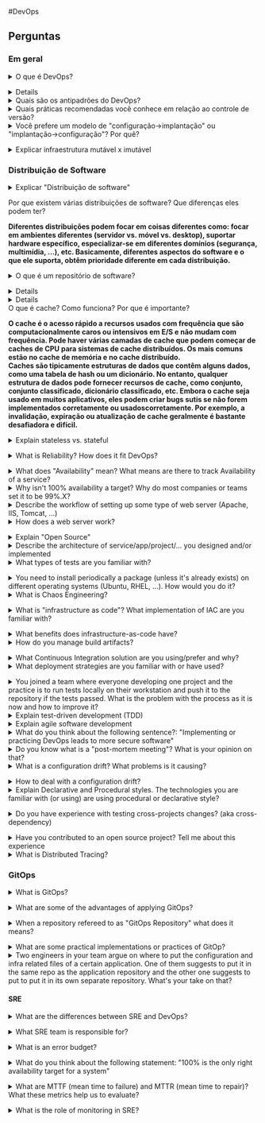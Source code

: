 #DevOps

## Perguntas

### Em geral

<details>
<summary>O que é DevOps?</summary><br><b>

A definição de DevOps de empresas selecionadas:

**Amazonas**:

"DevOps é a combinação de filosofias culturais, práticas e ferramentas que aumentam a capacidade de uma organização de fornecer aplicativos e serviços em alta velocidade: evoluindo e melhorando produtos em um ritmo mais rápido do que as organizações que usam processos tradicionais de desenvolvimento de software e gerenciamento de infraestrutura. Essa velocidade permite que as organizações para melhor atender seus clientes e competir de forma mais eficaz no mercado."

**Microsoft**:

"DevOps é a união de pessoas, processos e produtos para permitir a entrega contínua de valor aos nossos usuários finais. A contração de "Dev" e "Ops" refere-se à substituição de Desenvolvimento e Operações em silos para criar equipes multidisciplinares que agora trabalham em conjunto com e práticas e ferramentas eficientes. As práticas essenciais de DevOps incluem planejamento ágil, integração contínua, entrega contínua e monitoramento de aplicativos."

**Chapéu vermelho**:

"DevOps descreve abordagens para acelerar os processos pelos quais uma ideia (como um novo recurso de software, uma solicitação de aprimoramento ou uma correção de bug) passa do desenvolvimento para a implantação em um ambiente de produção onde pode agregar valor ao usuário. Essas abordagens exigem que as equipes de desenvolvimento e operações se comuniquem com frequência e abordem seu trabalho com empatia pelos colegas de equipe. Escalabilidade e provisionamento flexível também são necessários. Com o DevOps, aqueles que mais precisam de energia, obtêm-no por meio de autoatendimento e automação. Desenvolvedores, geralmente codificando em um ambiente de desenvolvimento padrão, trabalhe em estreita colaboração com as operações de TI para acelerar compilações, testes e lançamentos de software, sem sacrificar a confiabilidade."

**Google**:

"...O movimento organizacional e cultural que visa aumentar a velocidade de entrega de software, melhorar a confiabilidade do serviço e construir propriedade compartilhada entre as partes interessadas do software"
</b></details>

<details>
<resumo>Quais são os benefícios do DevOps? O que isso pode nos ajudar a alcançar?</summary><br><b>

  * Colaboração
  * Entrega melhorada
  * Segurança
  * Velocidade
  * Escala
  * Confiabilidade
</b></details>

<details>
<Summary>Quais são os antipadrões do DevOps?</summary><br><b>

Alguns exemplos:

* Uma pessoa é responsável por tarefas específicas. Por exemplo, há apenas uma pessoa que tem permissão para mesclar o código de todos os outros no repositório.
* Tratar a produção de forma diferente do ambiente de desenvolvimento. Por exemplo, não implementar a segurança no ambiente de desenvolvimento
* Não permitir que alguém avance para a produção na sexta-feira ;)
</b></detalhes>

<detalhes>
<summary>Como você descreveria um engenheiro de DevOps bem-sucedido ou uma equipe?</summary><br><b>

A resposta pode se concentrar em:

* Colaboração
* Comunicação
* Configurar e melhorar fluxos de trabalho e processos (relacionados a testes, entrega, ...)
* Lidar com problemas

Coisas para pensar:

* Em que equipes ou engenheiros de DevOps NÃO devem se concentrar ou fazer?
* As equipes ou engenheiros de DevOps precisam ser inovadores ou praticar a inovação como parte de sua função?
</b></detalhes>

<detalhes>
<resumo>Um dos membros de sua equipe sugere definir uma meta de "implantar pelo menos 20 vezes por dia" em relação ao CD. Qual é a sua opinião sobre isso?</summary><br><b>

Um par de pensamentos:

1. Por que é um objetivo importante? Isso está afetando o negócio de alguma forma? Um dos KPIs? Em outras palavras, isso importa?
2. Isso pode introduzir riscos, como perder qualidade em favor da quantidade
3. Você pode querer definir uma meta possivelmente melhor, como "ser capaz de implantar sempre que precisarmos implantar"
</b></detalhes>

### Ferramentas

<details>
<summary>O que você leva em consideração ao escolher uma ferramenta/tecnologia?</summary><br><b>

Algumas ideias para pensar:

  * maduro/estável vs. de ponta
  * tamanho da comunidade
  * aspectos de arquitetura - agente vs. sem agente, mestre vs. sem mestre, etc.
  * curva de aprendizado
</b></details>

<details>
<resumo>Você pode descrever qual ferramenta ou plataforma você escolheu usar em algumas das seguintes áreas e como?

  * CI/CD
  * Infraestrutura de provisionamento
  * Gerenciamento de configurações
  * Monitoramento e alerta
  * Exploração madeireira
  * Revisão de código
  * Cobertura de código
  * Acompanhamento de problemas
  * Containers e Orquestração de Containers
  * Testes</summary><br><b>

Esta é uma versão mais prática da pergunta anterior, onde você pode fazer perguntas específicas adicionais sobre a tecnologia que você escolheu

  * CI/CD - Jenkins, Circle CI, Travis, Drone, Argo CD, Zuul
  * Infraestrutura de provisionamento - Terraform, CloudFormation
  * Gerenciamento de configuração - Ansible, Puppet, Chef
  * Monitoramento e alertas - Prometheus, Nagios
  * Logging - Logstash, Graylog, Fluentd
  * Revisão do código - Gerrit, Conselho de Revisão
  * Cobertura de código - Cobertura, Clover, JaCoCo
  * Rastreamento de problemas - Jira, Bugzilla
  * Orquestração de Containers e Containers - Docker, Podman, Kubernetes, Nomad
  * Testes - Robot, Serenity, Gauge
</b></details>

<details>
<summary>Um membro de sua equipe sugere substituir a plataforma CI/CD atual usada pela organização por uma nova. Como você responderia?</summary><br><b>

Coisas para pensar:

* O que ganhamos com isso? Existem novos recursos na nova plataforma? A nova plataforma lida com algumas das limitações apresentadas na plataforma atual?
* Em que se baseia esta sugestão? Em outras palavras, ele/ela experimentou a nova plataforma? Houve extensa pesquisa técnica?
* O que a mudança de uma plataforma para outra exigirá da organização? Por exemplo, treinar usuários que usam a plataforma? Quanto tempo a equipe tem para investir nessa mudança?
</b></details>
### Controle de versão

<details>
<summary>O que é controle de versão?</summary><br><b>

* O controle de versão é o sistema de rastreamento e gerenciamento de alterações no código do software.
* Ajuda as equipes de software a gerenciar alterações no código-fonte ao longo do tempo.
* O controle de versão também ajuda os desenvolvedores a se moverem mais rapidamente e permite que as equipes de software preservem a eficiência e a agilidade à medida que a equipe é dimensionada para incluir mais desenvolvedores.
</b></details>

<details>
<summary>O que é um commit?</summary><br><b>

* No Git, um commit é um instantâneo do seu repositório em um momento específico.
* O comando git commit salvará todas as alterações preparadas, juntamente com uma breve descrição do usuário, em um “commit” para o repositório local.
</b></details>

<details>
<summary>O que é uma mesclagem?</summary><br><b>

* Mesclar é a maneira do Git de reunir um histórico bifurcado novamente. O comando git merge permite que você pegue as linhas independentes de desenvolvimento criadas pelo git branch e integre-as em um único branch.
</b></details>

<detalhes>
<summary>O que é um conflito de mesclagem?</summary><br><b>

* Um conflito de mesclagem é um evento que ocorre quando o Git não consegue resolver automaticamente as diferenças no código entre dois commits. Quando todas as mudanças no código ocorrem em linhas diferentes ou em arquivos diferentes, o Git irá mesclar commits com sucesso sem sua ajuda.
</b></details>

<details>
<summary>Quais práticas recomendadas você conhece em relação ao controle de versão?</summary><br><b>
	
* Use uma mensagem de confirmação descritiva
* Faça de cada commit uma unidade lógica
* Incorpore as mudanças dos outros com frequência
* Compartilhe suas alterações com frequência
* Coordenar com seus colegas de trabalho
* Não comite arquivos gerados
</b></details>

<details>
<summary>Você prefere um modelo de "configuração->implantação" ou "implantação->configuração"? Por quê?</summary><br><b>

Ambos têm vantagens e desvantagens.
Com o modelo "configuração->implantação", por exemplo, onde você cria uma imagem para ser usada por várias implantações, há menos chance de as implantações serem diferentes umas das outras, portanto, há uma clara vantagem de um ambiente consistente.
</b></details>

<details>
<summary>Explicar infraestrutura mutável x imutável</summary><br><b>

No paradigma de infraestrutura mutável, as mudanças são aplicadas na infraestrutura existente e ao longo do tempo
a infraestrutura constrói um histórico de mudanças. Ansible, Puppet e Chef são exemplos de ferramentas que
seguir o paradigma de infraestrutura mutável.

No paradigma de infraestrutura imutável, cada mudança é, na verdade, uma nova infraestrutura. Então uma mudança
para um servidor resultará em um novo servidor em vez de atualizá-lo. Terraform é um exemplo de tecnologia
que segue o paradigma da infraestrutura imutável.
</b></details>

### Distribuição de Software

<details>
<summary>Explicar "Distribuição de software"</summary><br><b>

Leia [este](https://venam.nixers.net/blog/unix/2020/03/29/distro-pkgs.html) artigo fantástico sobre o assunto.

Do artigo: "Assim, a distribuição de software é sobre o mecanismo e a comunidade que assume o fardo e as decisões para construir um conjunto de software coerente que pode ser distribuído."
</b></details>

<detalhes>
<resumo>Por que existem várias distribuições de software? Que diferenças eles podem ter?</summary><br><b>

Diferentes distribuições podem focar em coisas diferentes como: focar em ambientes diferentes (servidor vs. móvel vs. desktop), suportar hardware específico, especializar-se em diferentes domínios (segurança, multimídia, ...), etc. Basicamente, diferentes aspectos do software e o que ele suporta, obtêm prioridade diferente em cada distribuição.
</b></details>

<details>
<summary>O que é um repositório de software?</summary><br><b>

Wikipedia: "Um repositório de software, ou "repo" para abreviar, é um local de armazenamento para pacotes de software. Muitas vezes, um índice é armazenado, assim como metadados."

Leia mais [aqui](https://en.wikipedia.org/wiki/Software_repository)
</b></details>

<details>
<resumo>Quais são as formas de distribuir software? Quais são as vantagens e desvantagens de cada método?</summary><br><b>

  * Source - Mantenha o script de compilação dentro do sistema de controle de versão para que o usuário possa compilar seu aplicativo após a clonagem do repositório. Vantagem: O usuário pode verificar rapidamente diferentes versões do aplicativo. Desvantagem: requer ferramentas de compilação instaladas na máquina do usuário.
  * Arquivo - colete todos os arquivos do seu aplicativo em um arquivo (por exemplo, tar) e entregue-o ao usuário. Vantagem: O usuário obtém tudo o que precisa em um arquivo. Desvantagem: Requer repetir o mesmo procedimento ao atualizar, não é bom se houver muitas dependências.
  * Pacote - depende do sistema operacional, você pode usar o formato do pacote do sistema operacional (por exemplo, em RHEL/Fefodra é RPM) para entregar seu software com uma maneira de instalar, desinstalar e atualizá-lo usando os comandos padrão do empacotador. Vantagens: O gerenciador de pacotes cuida do suporte para instalação, desinstalação, atualização e gerenciamento de dependências. Desvantagem: Requer o gerenciamento do repositório de pacotes.
  * Imagens - Imagens de VM ou contêiner em que seu pacote está incluído com tudo o que precisa para ser executado com sucesso. Vantagem: tudo é pré-instalado, possui alto grau de isolamento do ambiente. Desvantagem: Requer conhecimento de construção e otimização de imagens.
</b></details>

<details>
<resumo>Você conhece os modelos "A Catedral e o Bazar"? Explique cada um dos modelos</summary><br><b>

* Cathedral - código-fonte lançado quando o software é lançado
* Bazaar - o código-fonte está sempre disponível publicamente (por exemplo, Linux Kernel)
</b></details>

<detalhes>
<resumo>O que é cache? Como funciona? Por que é importante?</summary><br><b>

O cache é o acesso rápido a recursos usados ​​com frequência que são computacionalmente caros ou intensivos em E/S e não mudam com frequência. Pode haver várias camadas de cache que podem começar de caches de CPU para sistemas de cache distribuídos. Os mais comuns estão no cache de memória e no cache distribuído. <br/> Caches são tipicamente estruturas de dados que contêm alguns dados, como uma tabela de hash ou um dicionário. No entanto, qualquer estrutura de dados pode fornecer recursos de cache, como conjunto, conjunto classificado, dicionário classificado, etc. Embora o cache seja usado em muitos aplicativos, eles podem criar bugs sutis se não forem implementados corretamente ou usados ​​corretamente. Por exemplo, a invalidação, expiração ou atualização de cache geralmente é bastante desafiadora e difícil.
</b></detalhes>

<details>
<summary>Explain stateless vs. stateful</summary><br><b>

Stateless applications don't store any data in the host which makes it ideal for horizontal scaling and microservices.
Stateful applications depend on the storage to save state and data, typically databases are stateful applications.
</b></details>

<details>
<summary>What is Reliability? How does it fit DevOps?</summary><br><b>

Reliability, when used in DevOps context, is the ability of a system to recover from infrastructure failure or disruption. Part of it is also being able to scale based on your organization or team demands.
</b></details>

<details>
<summary>What does "Availability" mean? What means are there to track Availability of a service?</summary><br><b>
</b></details>

<details>
<summary>Why isn't 100% availability a target? Why do most companies or teams set it to be 99%.X?</summary><br><b>
</b></details>

<details>
<summary>Describe the workflow of setting up some type of web server (Apache, IIS, Tomcat, ...)</summary><br><b>
</b></details>

<details>
<summary>How does a web server work?</summary><br><b>
<a href="https://developer.mozilla.org/en-US/docs/Learn/Common_questions/What_is_a_web_server" title="Click here to redirect to MDN official page" style="background-color:#FFFFFF;color:#000000;text-decoration:none">According to MDN Web Docs -</a>
	
We can understand web servers using two view points, which is:
	
	(i) Hardware (ii) Software

(i)   A web server is nothing but a remote computer which stores website's component files(HTML,CSS and Javascript files) and web server's software.A web server connects to
      the Internet and supports physical data interchange with other devices connected to the web.
	
(ii)  On the software side, a web server includes several parts that control how web users access hosted files. At a minimum, this is an HTTP server. An HTTP server is software       that understands URLs (web addresses) and HTTP (the protocol your browser uses to view webpages). An HTTP server can be accessed through the domain names of the websites         it stores, and it delivers the content of these hosted websites to the end user's device.
	
## How communication between web server and web browsers established:
	
 Whenever a browser needs a file that is hosted on a web server, the browser requests the page from the web server and the web server responds with that page.
This communcation between web browser and web server happens in the following ways:

(1) User enters the domain name in the browser,and the browser then search for the IP address of the entered name. It can be done in 2 ways- 
	
    -By searching in its cache. 
    -By requesting one or more DNS (Domain Name System) Servers.

(2) After knowing the IP Address, the browser requests the file via HTTP and the request reaches the correct (hardware) web server.

(3) The (software) HTTP server accepts the request, finds the requested document, and sends it back to the browser, also through HTTP. (If the server doesn't find the requested document, it returns a 404 response instead.)

(4) The Browser finally gets the webpages and displays it, or displays the error message.

</b></details>

<details>
<summary>Explain "Open Source"</summary><br><b>
</b></details>

<details>
<summary>Describe the architecture of service/app/project/... you designed and/or implemented</summary><br><b>
</b></details>

<details>
<summary>What types of tests are you familiar with?</summary><br><b>

Styling, unit, functional, API, integration, smoke, scenario, ...

You should be able to explain those that you mention.
</b></details>

<details>
<summary>You need to install periodically a package (unless it's already exists) on different operating systems (Ubuntu, RHEL, ...). How would you do it?</summary><br><b>

There are multiple ways to answer this question (there is no right and wrong here):

* Simple cron job
* Pipeline with configuration management technology (such Puppet, Ansible, Chef, etc.)
...
</b></details>

<details>
<summary>What is Chaos Engineering?</summary><br><b>

Wikipedia: "Chaos engineering is the discipline of experimenting on a software system in production in order to build confidence in the system's capability to withstand turbulent and unexpected conditions"

Read about Chaos Engineering [here](https://en.wikipedia.org/wiki/Chaos_engineering)
</b></details>

<details>
<summary>What is "infrastructure as code"? What implementation of IAC are you familiar with?</summary><br><b>

IAC (infrastructure as code) is a declarative approach of defining infrastructure or architecture of a system. Some implementations are ARM templates for Azure and Terraform that can work across multiple cloud providers.
</b></details>

<details>
<summary>What benefits does infrastructure-as-code have?</summary><br><b>

- fully automated process of provisioning, modifying and deleting your infrastructure
- version control for your infrastructure which allows you to quickly rollback to previous versions
- validate infrastructure quality and stability with automated tests and code reviews
- makes infrastructure tasks less repetitive
</b></details>

<details>
<summary>How do you manage build artifacts?</summary><br><b>

Build artifacts are usually stored in a repository. They can be used in release pipelines for deployment purposes. Usually there is retention period on the build artifacts.
</b></details>

<details>
<summary>What Continuous Integration solution are you using/prefer and why?</summary><br><b>
</b></details>

<details>
<summary>What deployment strategies are you familiar with or have used?</summary><br><b>

	There are several deployment strategies:
	* Rolling
	* Blue green deployment
	* Canary releases
	* Recreate strategy

</b></details>

<details>
<summary>You joined a team where everyone developing one project and the practice is to run tests locally on their workstation and push it to the repository if the tests passed. What is the problem with the process as it is now and how to improve it?</summary><br><b>
</b></details>

<details>
<summary>Explain test-driven development (TDD)</summary><br><b>
</b></details>

<details>
<summary>Explain agile software development</summary><br><b>
</b></details>

<details>
<summary>What do you think about the following sentence?: "Implementing or practicing DevOps leads to more secure software"</summary><br><b>
</b></details>

<details>
<summary>Do you know what is a "post-mortem meeting"? What is your opinion on that?</summary><br><b>
</b></details>

<details>
<summary>What is a configuration drift? What problems is it causing?</summary><br><b>

Configuration drift happens when in an environment of servers with the exact same configuration and software, a certain server
or servers are being applied with updates or configuration which other servers don't get and over time these servers become
slightly different than all others.

This situation might lead to bugs which hard to identify and reproduce.
</b></details>

<details>
<summary>How to deal with a configuration drift?</summary><br><b>
	Configuration drift can be avoided with desired state configuration (DSC) implementation. Desired state configuration can be a declarative file that defined how a system should be. There are tools to enforce desired state such a terraform or azure dsc. There are incremental or complete strategies.
</b></details>

<details>
<summary>Explain Declarative and Procedural styles. The technologies you are familiar with (or using) are using procedural or declarative style?</summary><br><b>

Declarative - You write code that specifies the desired end state
Procedural - You describe the steps to get to the desired end state

Declarative Tools - Terraform, Puppet, CloudFormation
Procedural Tools - Ansible, Chef

To better emphasize the difference, consider creating two virtual instances/servers.
In declarative style, you would specify two servers and the tool will figure out how to reach that state.
In procedural style, you need to specify the steps to reach the end state of two instances/servers - for example, create a loop and in each iteration of the loop create one instance (running the loop twice of course).
</b></details>

<details>
<summary>Do you have experience with testing cross-projects changes? (aka cross-dependency)</summary><br><b>

Note: cross-dependency is when you have two or more changes to separate projects and you would like to test them in mutual build instead of testing each change separately.
</b></details>

<details>
<summary>Have you contributed to an open source project? Tell me about this experience</summary><br><b>
</b></details>

<details>
<summary>What is Distributed Tracing?</summary><br><b>
</b></details>

### GitOps

<details>
<summary>What is GitOps?</summary><br><b>

GitLab: "GitOps is an operational framework that takes DevOps best practices used for application development such as version control, collaboration, compliance, and CI/CD tooling, and applies them to infrastructure automation".

Read more [here](https://about.gitlab.com/topics/gitops)
</b></details>

<details>
<summary>What are some of the advantages of applying GitOps?</summary><br><b>

* It introduces limited/granular access to infrastructure
* It makes it easier to trace who makes changes to infrastructure

</b></details>

<details>
<summary>When a repository refereed to as "GitOps Repository" what does it means?</summary><br><b>

A repository that doesn't holds the application source code, but the configuration, infra, ... files that required to test and deploy the application.
</b></details>

<details>
<summary>What are some practical implementations or practices of GitOp?</summary><br><b>

* Store Infra files in a version control repository (like Git)
* Apply review/approval process for changes
</b></details>

<details>
<summary>Two engineers in your team argue on where to put the configuration and infra related files of a certain application. One of them suggests to put it in the same repo as the application repository and the other one suggests to put to put it in its own separate repository. What's your take on that?</summary><br><b>

One might say we need more details as to what these configuration and infra files look like exactly and how complex the application and its CI/CD pipeline(s), but in general, most of the time you will want to put configuration and infra related files in their own separate repository and not in the repository of the application for multiple reasons:

* Every change submitted to the configuration, shouldn't trigger the CI/CD of the application, it should be testing out and applying the modified configuration, not the application itself
* When you mix application code with conifguration and infra related files
</b></details>

#### SRE

<details>
<summary>What are the differences between SRE and DevOps?</summary><br><b>

Google: "One could view DevOps as a generalization of several core SRE principles to a wider range of organizations, management structures, and personnel."

Read more about it [here](https://sre.google/sre-book/introduction)
</b></details>

<details>
<summary>What SRE team is responsible for?</summary><br><b>

Google: "the SRE team is responsible for availability, latency, performance, efficiency, change management, monitoring, emergency response, and capacity planning of their services"

Read more about it [here](https://sre.google/sre-book/introduction)
</b></details>

<details>
<summary>What is an error budget?</summary><br><b>

Atlassian: "An error budget is the maximum amount of time that a technical system can fail without contractual consequences."

Read more about it [here](https://www.atlassian.com/incident-management/kpis/error-budget)
</b></details>

<details>
<summary>What do you think about the following statement: "100% is the only right availability target for a system"</summary><br><b>

Wrong. No system can guarantee 100% availability as no system is safe from experiencing zero downtime.
Many systems and services will fall somewhere between 99% and 100% uptime (or at least this is how most systems and services should be).
</b></details>

<details>
<summary>What are MTTF (mean time to failure) and MTTR (mean time to repair)? What these metrics help us to evaluate?</summary><br><b>

	* MTTF (mean time to failure) other known as uptime, can be defined as how long the system runs before if fails.
	* MTTR (mean time to recover) on the other hand, is the amount of time it takes to repair a broken system.
	* MTBF (mean time between failures) is the amount of time between failures of the system.
</b></details>

<details>
<summary>What is the role of monitoring in SRE?</summary><br><b>

Google: "Monitoring is one of the primary means by which service owners keep track of a system’s health and availability"

Read more about it [here](https://sre.google/sre-book/introduction)
</b></details>
